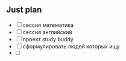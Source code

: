 ## Just plan
- [ ] сессия математика 
- [ ] сессия английский 
- [ ] проект study buddy 
- [ ] сформулировать людей которых ищу
- [ ]
